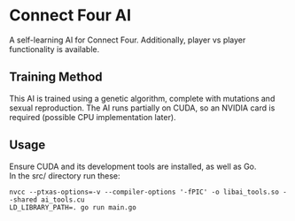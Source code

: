 # Connect Four AI
A self-learning AI for Connect Four. Additionally, player vs player functionality is available.

## Training Method
This AI is trained using a genetic algorithm, complete with mutations and sexual reproduction. The AI runs partially on CUDA, so an NVIDIA card is required (possible CPU implementation later).

## Usage
Ensure CUDA and its development tools are installed, as well as Go.<br>
In the src/ directory run these:
```
nvcc --ptxas-options=-v --compiler-options '-fPIC' -o libai_tools.so --shared ai_tools.cu
LD_LIBRARY_PATH=. go run main.go
```


